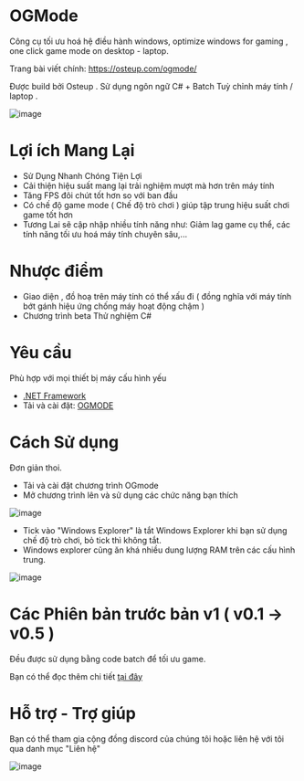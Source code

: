 # OGMode
Công cụ tối ưu hoá hệ điều hành windows, optimize windows for gaming , one click game mode on desktop - laptop.

Trang bài viết chính: https://osteup.com/ogmode/

Được build bởi Osteup . Sử dụng ngôn ngữ C# + Batch Tuỳ chỉnh máy tính / laptop .

![image](https://github.com/SiroCandy06/OGMode/assets/101639160/cba60815-66c9-460e-8ee2-fcea929d22f8)

# Lợi ích Mang Lại
* Sử Dụng Nhanh Chóng Tiện Lợi
* Cải thiện hiệu suất mang lại trải nghiệm mượt mà hơn trên máy tính
* Tăng FPS đôi chút tốt hơn so với ban đầu
* Có chế độ game mode ( Chế độ trò chơi ) giúp tập trung hiệu suất chơi game tốt hơn
* Tương Lai sẽ cập nhập nhiều tính năng như: Giảm lag game cụ thể, các tính năng tối ưu hoá máy tính chuyên sâu,...

# Nhược điểm
* Giao diện , đồ hoạ trên máy tính có thể xấu đi ( đồng nghĩa với máy tính bớt gánh hiệu ứng chống máy hoạt động chậm )
* Chương trình beta Thử nghiệm C#

# Yêu cầu
Phù hợp với mọi thiết bị máy cấu hình yếu
* [.NET Framework ](https://dotnet.microsoft.com/en-us/download/dotnet-framework/net48)
* Tải và cài đặt: [OGMODE](https://github.com/SiroCandy06/OGMode/releases/tag/OGMode)

# Cách Sử dụng
Đơn giản thoi. 

- Tải và cài đặt chương trình OGmode
- Mở chương trình lên và sử dụng các chức năng bạn thích

![image](https://github.com/SiroCandy06/OGMode/assets/101639160/aab5e181-869c-46ce-a105-7f4526e11f0b)

- Tick vào "Windows Explorer" là tắt Windows Explorer khi bạn sử dụng chế độ trò chơi, bỏ tick thì không tắt.
- Windows explorer cũng ăn khá nhiều dung lượng RAM trên các cấu hình trung.

![image](https://github.com/SiroCandy06/OGMode/assets/101639160/65f2b9e1-d9e6-4c7f-97d3-82d798699a4b)


# Các Phiên bản trước bản v1 ( v0.1 -> v0.5 )
Đều được sử dụng bằng code batch để tối ưu game.

Bạn có thể đọc thêm chi tiết [tại đây](https://osteup.com/tool-ogmode-fix-lag-windows-toi-uu-hoa-may-tinh/)

# Hỗ trợ - Trợ giúp
Bạn có thể tham gia cộng đồng discord của chúng tôi hoặc liên hệ với tôi qua danh mục "Liên hệ"

![image](https://github.com/SiroCandy06/OGMode/assets/101639160/504aeffc-4e15-4d63-8c31-ceeec8c700fe)

